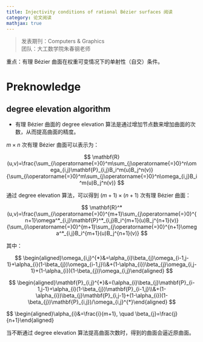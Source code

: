 ```yaml
---
title: Injectivity conditions of rational Bézier surfaces 阅读
category: 论文阅读
mathjax: true
---
```


>发表期刊：Computers & Graphics \
>团队：大工数学院朱春钢老师

重点：有理 Bézier 曲面在权重可变情况下的单射性（自交）条件。

# Preknowledge

## degree elevation algorithm

- 有理 Bézier 曲面的 degree elevation 算法是通过增加节点数来增加曲面的次数，从而提高曲面的精度。

$m\times n$ 次有理 Bézier 曲面可以表示为：

$$
\mathbf{R}(u,v)=\frac{\sum_{i\operatorname{=}0}^m\sum_{j\operatorname{=}0}^n\omega_{i,j}\mathbf{P}_{i,j}B_i^m(u)B_j^n(v)}{\sum_{i\operatorname{=}0}^m\sum_{j\operatorname{=}0}^n\omega_{i,j}B_i^m(u)B_j^n(v)}
$$

通过 degree elevation 算法，可以得到 $(m+1)\times (n+1)$ 次有理 Bézier 曲面：

$$
\mathbf{R}^*(u,v)=\frac{\sum_{i\operatorname{=}0}^{m+1}\sum_{j\operatorname{=}0}^{n+1}\omega^*_{i,j}\mathbf{P}^*_{i,j}B_i^{m+1}(u)B_j^{n+1}(v)}{\sum_{i\operatorname{=}0}^{m+1}\sum_{j\operatorname{=}0}^{n+1}\omega^*_{i,j}B_i^{m+1}(u)B_j^{n+1}(v)}
$$

其中：

$$
\begin{aligned}\omega_{i,j}^{*}&=\alpha_{i}\beta_{j}\omega_{i-1,j-1}+\alpha_{i}(1-\beta_{j})\omega_{i-1,j}\\&+(1-\alpha_{i})\beta_{j}\omega_{i,j-1}+(1-\alpha_{i})(1-\beta_{j})\omega_{i,j}\end{aligned}
$$

$$
\begin{aligned}\mathbf{P}_{i,j}^{*}&=(\alpha_{i}\beta_{j}\mathbf{P}_{i-1,j-1}+\alpha_{i}(1-\beta_{j})\mathbf{P}_{i-1,j}\\&+(1-\alpha_{i})\beta_{j}\mathbf{P}_{i,j-1}+(1-\alpha_{i})(1-\beta_{j})\mathbf{P}_{i,j})/\omega_{i,j}^{*}\end{aligned}
$$

$$
\begin{aligned}\alpha_{i}&=\frac{i}{m+1}, \quad \beta_{j}=\frac{j}{n+1}\end{aligned}

当不断通过 degree elevation 算法提高曲面次数时，得到的曲面会逼近原曲面。